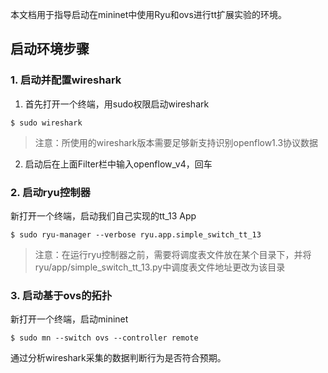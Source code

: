 本文档用于指导启动在mininet中使用Ryu和ovs进行tt扩展实验的环境。

## 启动环境步骤

### 1. 启动并配置wireshark  
1. 首先打开一个终端，用sudo权限启动wireshark  
```
$ sudo wireshark
``` 
> 注意：所使用的wireshark版本需要足够新支持识别openflow1.3协议数据

2. 启动后在上面Filter栏中输入openflow_v4，回车

### 2. 启动ryu控制器  
新打开一个终端，启动我们自己实现的tt_13 App  
```
$ sudo ryu-manager --verbose ryu.app.simple_switch_tt_13 
```
> 注意：在运行ryu控制器之前，需要将调度表文件放在某个目录下，并将ryu/app/simple_switch_tt_13.py中调度表文件地址更改为该目录

### 3. 启动基于ovs的拓扑 
新打开一个终端，启动mininet
```
$ sudo mn --switch ovs --controller remote  
```

通过分析wireshark采集的数据判断行为是否符合预期。
